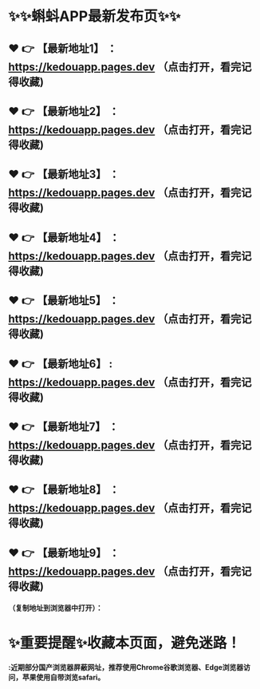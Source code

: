 # :sparkles::sparkles:蝌蚪APP最新发布页:sparkles::sparkles:

 :heart: :point_right: 【最新地址1】 ：https://kedouapp.pages.dev   （点击打开，看完记得收藏)
 ------
 :heart: :point_right: 【最新地址2】 ：https://kedouapp.pages.dev   （点击打开，看完记得收藏)
 ------
 :heart: :point_right: 【最新地址3】 ：https://kedouapp.pages.dev    （点击打开，看完记得收藏)
 ------
 :heart: :point_right: 【最新地址4】 ：https://kedouapp.pages.dev    （点击打开，看完记得收藏)
 ------
 :heart: :point_right: 【最新地址5】 ：https://kedouapp.pages.dev    （点击打开，看完记得收藏)
 ------
 :heart: :point_right: 【最新地址6】 : https://kedouapp.pages.dev   （点击打开，看完记得收藏)
 ------
 :heart: :point_right: 【最新地址7】 ：https://kedouapp.pages.dev   （点击打开，看完记得收藏)
 ------
 :heart: :point_right: 【最新地址8】 ：https://kedouapp.pages.dev   （点击打开，看完记得收藏)
 ------
 :heart: :point_right: 【最新地址9】 ：https://kedouapp.pages.dev   （点击打开，看完记得收藏)
  ------

  
#### （复制地址到浏览器中打开）：
# :sparkles:重要提醒:sparkles:收藏本页面，避免迷路！
#### :近期部分国产浏览器屏蔽网址，推荐使用Chrome谷歌浏览器、Edge浏览器访问，苹果使用自带浏览safari。
